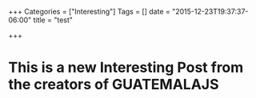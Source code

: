 +++
Categories = ["Interesting"]
Tags = []
date = "2015-12-23T19:37:37-06:00"
title = "test"

+++

# This is a new Interesting Post from the creators of GUATEMALAJS
